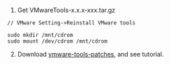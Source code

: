 
1. Get VMwareTools-x.x.x-xxx.tar.gz
```
// VMware Setting->Reinstall VMware tools

sudo mkdir /mnt/cdrom
sudo mount /dev/cdrom /mnt/cdrom
```

2. Download [vmware-tools-patches](https://github.com/rasa/vmware-tools-patches), and see tutorial.